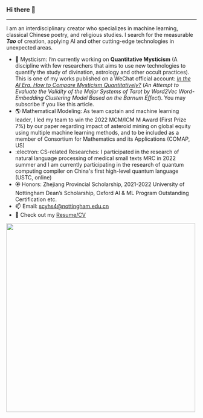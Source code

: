### Hi there 👋
------------

I am an interdisciplinary creator who specializes in machine learning, classical Chinese poetry, and religious studies. I search for the measurable ***Tao*** of creation, applying AI and other cutting-edge technologies in unexpected areas.

- 🔮 Mysticism: I’m currently working on **Quantitative Mysticism** (A discipline with few researchers that aims to use new technologies to quantify the study of divination, astrology and other occult practices). This is one of my works published on a WeChat official account: [*In the AI Era, How to Compare Mysticism Quantitatively?*](https://mp.weixin.qq.com/s/5g5VZLNrwtjUNY1UV4_SXg) (*An Attempt to Evaluate the Validity of the Major Systems of Tarot by Word2Vec Word-Embedding Clustering Model Based on the Barnum Effect*). You may subscribe if you like this article.
- :earth_americas: Mathematical Modeling: As team captain and machine learning leader, I led my team to win the 2022 MCM/ICM M Award (First Prize 7%) by our paper regarding impact of asteroid mining on global equity using multiple machine learning methods, and to be included as a member of Consortium for Mathematics and its Applications (COMAP, US)
- :electron: CS-related Researches: I participated in the research of natural language processing of medical small texts MRC in 2022 summer and I am currently participating in the research of quantum computing compiler on China's first high-level quantum language (USTC, online)
- :rosette: Honors: Zhejiang Provincial Scholarship, 2021-2022 University of Nottingham Dean’s Scholarship, Oxford AI & ML Program Outstanding Certification etc.
- 📫 Email: scyhs4@nottingham.edu.cn
- 🧸 Check out my [Resume/CV](https://github.com/Sunhotep/Sunhotep/blob/main/Long-CV.pdf)
<img src="https://github.com/Sunhotep/Sunhotep/blob/main/hello-sthtp-welcome.png" width="500">
